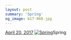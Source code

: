 ```yaml
---
layout: post
summary: 'Spring'
og_image: 617-960.jpg
---
```


<p>
  <time><a href="/617">April 20, 2017</a></time>
  <a href="/617"><img src="{{ site.assets_url }}/617-480.jpg" srcset="{{ site.assets_url }}/617-240.jpg 240w, {{ site.assets_url }}/617-480.jpg 480w, {{ site.assets_url }}/617-720.jpg 720w, {{ site.assets_url }}/617-960.jpg 960w" sizes="(min-width: 700px) 50vw, calc(100vw - 2rem)" alt="Spring" /></a><span>Spring</span>
</p>
